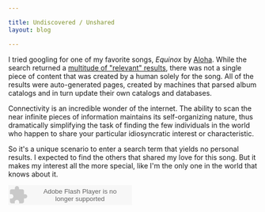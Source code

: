 ```yaml
---

title: Undiscovered / Unshared
layout: blog

---
```


I tried googling for one of my favorite songs, _Equinox_ by [Aloha](http://www.myspace.com/aloha). While the search returned a [multitude of "relevant" results](http://www.google.com/search?&q=aloha+equinox), there was not a single piece of content that was created by a human solely for the song. All of the results were auto-generated pages, created by machines that parsed album catalogs and in turn update their own catalogs and databases.

Connectivity is an incredible wonder of the internet. The ability to scan the near infinite pieces of information maintains its self-organizing nature, thus dramatically simplifying the task of finding the few individuals in the world who happen to share your particular idiosyncratic interest or characteristic.

So it's a unique scenario to enter a search term that yields no personal results. I expected to find the others that shared my love for this song. But it makes my interest all the more special, like I'm the only one in the world that knows about it.

<object width="250" height="40"><param name="movie" value="http://grooveshark.com/songWidget.swf" /><param name="wmode" value="window" /><param name="allowScriptAccess" value="always" /><param name="flashvars" value="hostname=cowbell.grooveshark.com&songIDs=25109445&style=metal&p=0" /><embed src="http://grooveshark.com/songWidget.swf" type="application/x-shockwave-flash" width="250" height="40" flashvars="hostname=cowbell.grooveshark.com&songIDs=25109445&style=metal&p=0" allowScriptAccess="always" wmode="window" /></object>